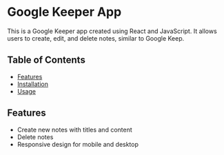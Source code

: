 # Google Keeper App

This is a Google Keeper app created using React and JavaScript. It allows users to create, edit, and delete notes, similar to Google Keep.

## Table of Contents

- [Features](#features)
- [Installation](#installation)
- [Usage](#usage)

## Features

- Create new notes with titles and content
- Delete notes
- Responsive design for mobile and desktop

